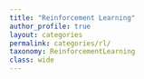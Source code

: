 ```yaml
---
title: "Reinforcement Learning"
author_profile: true
layout: categories
permalink: categories/rl/
taxonomy: ReinforcementLearning
class: wide
---
```

